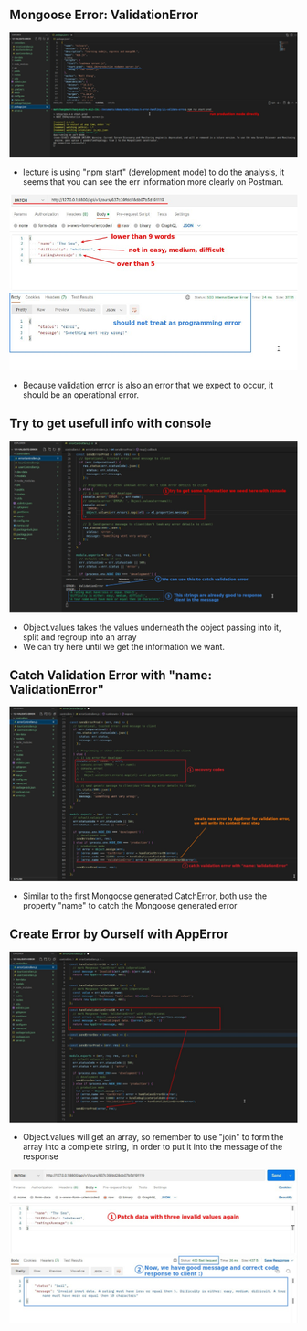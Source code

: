 ## **Mongoose Error: ValidationError**

![Alt run production mode directly](pic/01.jpg)

- lecture is using "npm start" (development mode) to do the analysis, it seems that you can see the err information more clearly on Postman.

![Alt patch with invalid values](pic/02.jpg)

- Because validation error is also an error that we expect to occur, it should be an operational error.

## **Try to get usefull info with console**

![Alt try to get usefull info with console](pic/03.jpg)

- Object.values takes the values underneath the object passing into it, split and regroup into an array
- We can try here until we get the information we want.

## **Catch Validation Error with "name: ValidationError"**

![Alt catch validation error with "name: ValidationError"](pic/04.jpg)

- Similar to the first Mongoose generated CatchError, both use the property "name" to catch the Mongoose generated error

## **Create Error by Ourself with AppError**

![Alt written contents of handleValidationErrorDB](pic/05.jpg)

- Object.values will get an array, so remember to use "join" to form the array into a complete string, in order to put it into the message of the response

![Alt final test](pic/06.jpg)
